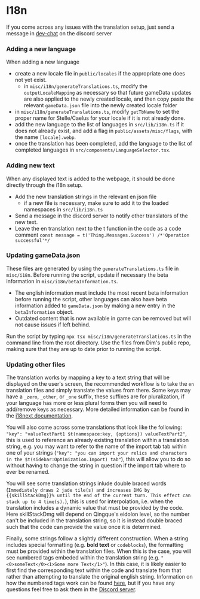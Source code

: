# I18n

If you come across any issues with the translation setup, just send a message in [dev-chat](https://discord.com/channels/800607517074784256/1198367043167195246) on the discord server

### Adding a new language

When adding a new language
- create a new locale file in `public/locales` if the appropriate one does not yet exist.
  - in `misc/i18n/generateTranslations.ts`, modify the `outputLocaleMapping` as necessary so that future gameData updates are also applied to the newly created locale, and then copy paste the relevant `gameData.json` file into the newly created locale folder
- in `misc/i18n/generateTranslations.ts`, modify `getTbName` to set the proper name for Stelle/Caelus for your locale if it is not already done.
- add the new language to the list of languages in `src/lib/i18n.ts` if it does not already exist, and add a flag in `public/assets/misc/flags`, with the name `[locale].webp`.
- once the translation has been completed, add the language to the list of completed languages in `src/components/LanguageSelector.tsx`.

### Adding new text
When any displayed text is added to the webpage, it should be done directly through the i18n setup.
- Add the new translation strings in the relevant en json file
  - if a new file is necessary, make sure to add it to the loaded namespaces in `src/lib/i18n.ts`
- Send a message in the discord server to notify other translators of the new text.
- Leave the en translation next to the t function in the code as a code comment
    `const message = t('Thing.Messages.Success') /*'Operation successful'*/`

### Updating gameData.json

These files are generated by using the `generateTranslations.ts` file in `misc/i18n`.
Before running the script, update if necessary the beta information in `misc/i18n/betaInformation.ts`.
- The english information must include the most recent beta information before running the script, other languages can also have beta information added to `gameData.json` by making a new entry in the `betaInformation` object.
- Outdated content that is now available in game can be removed but will not cause issues if left behind.

Run the script by typing `npx tsx misc/i18n/generateTranslations.ts` in the command line from the root directory.
Use the files from Dim's public repo, making sure that they are up to date prior to running the script.

### Updating other files

The translation works by mapping a key to a text string that will be displayed on the user's screen, the recommended workflow is to take the `en` translation files and simply translate the values from there. Some keys may have a `_zero`, `_other`, or `_one` suffix, these suffixes are for pluralization, if your language has more or less plural forms then you will need to add/remove keys as necessary. More detailed information can be found in the [i18next documentation](https://react.i18next.com/).

You will also come across some translations that look like the following: `"key": "valueTextPart1 $t(namespace:key, {options}) valueTextPart2"`, this is used to reference an already existing translation within a translation string, e.g. you may want to refer to the name of the import tab tab within one of your strings (`"key": "you can import your relics and characters in the $t(sidebar:Optimization.Import) tab"`), this will allow you to do so without having to change the string in question if the import tab where to ever be renamed.

You will see some translation strings inlude double braced words (`Immediately draws 2 jade tile(s) and increases DMG by {{skillStackDmg}}% until the end of the current turn. This effect can stack up to 4 time(s).`), this is used for interpolation, i.e. when the translation includes a dynamic value that must be provided by the code. Here skillStackDmg will depend on Qingque's eidolon level, so the number can't be included in the translation string, so it is instead double braced such that the code can provide the value once it is determined.

Finally, some strings follow a slightly different construction. When a string includes special formatting (e.g. **bold text** or `codeblocks`), the formatting must be provided within the translation files. When this is the case, you will see numbered tags embeded within the translation string (e.g. `"<0>someText</0><1>Some more Text</1>"`). In this case, it is likely easier to first find the corresponding text within the code and translate from that rather than attempting to translate the original english string. Information on how the numbered tags work can be found [here](https://react.i18next.com/latest/trans-component), but if you have any questions feel free to ask them in the [Discord server](https://discord.gg/YHCCaXEhfV).
